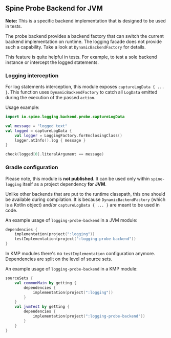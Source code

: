 ## Spine Probe Backend for JVM

**Note:** This is a specific backend implementation that is designed to be used in tests.

The probe backend provides a backend factory that can switch
the current backend implementation on runtime.
The logging facade does not provide such a capability.
Take a look at `DynamicBackendFactory` for details.

This feature is quite helpful in tests. For example, to test a sole backend
instance or intercept the logged statements.

### Logging interception

For log statements interception, this module exposes `captureLogData { ... }`. 
This function uses `DynamicBackendFactory` to catch all `LogData` emitted 
during the execution of the passed `action`.

Usage example:

```kotlin
import io.spine.logging.backend.probe.captureLogData

val message = "logged text"
val logged = captureLogData {
    val logger = LoggingFactory.forEnclosingClass()
    logger.atInfo().log { message }
}

check(logged[0].literalArgument == message)
```

### Gradle configuration

Please note, this module is **not published**. It can be used only within 
`spine-logging` itself as a project dependency **for JVM**.

Unlike other backends that are put to the runtime classpath, this one should be
available during compilation. It is because `DynamicBackendFactory` (which is 
a Kotlin object) and/or `captureLogData { ... }` are meant to be used in code.

An example usage of `logging-probe-backend` in a JVM module:

```kotlin
dependencies {
    implementation(project(":logging"))
    testImplementation(project(":logging-probe-backend"))
}
```

In KMP modules there's no `testImplementation` configuration anymore.
Dependencies are split on the level of source sets.

An example usage of `logging-probe-backend` in a KMP module:

```kotlin
sourceSets {
    val commonMain by getting {
        dependencies {
            implementation(project(":logging"))
        }
    }
    val jvmTest by getting {
        dependencies {
            implementation(project(":logging-probe-backend"))
        }
    }
}
```
